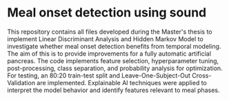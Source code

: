 # Meal onset detection using sound
This repository contains all files developed during the Master's thesis to implement Linear Discriminant Analysis and Hidden Markov Model to investigate whether meal onset detection benefits from temporal modeling. The aim of this is to provide improvements for a fully automatic artificial pancreas.
The code implements feature selection, hyperparameter tuning, post-processing, class separation, and probability analysis for optimization. For testing, an 80:20 train-test split and Leave-One-Subject-Out Cross-Validation are implemented. Explainable AI techniques were applied to interpret the model behavior and identify features relevant to meal phases. 
